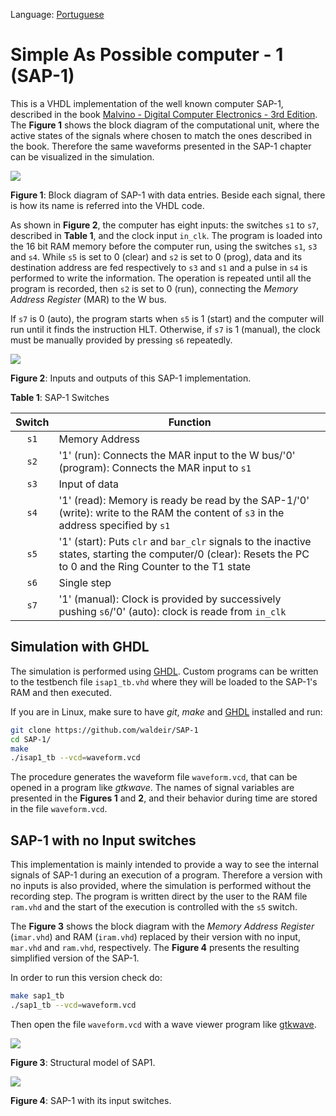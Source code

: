 Language: [Portuguese](https://github.com/waldeir/SAP-1/blob/master/README.pt.md)

# Simple As Possible computer - 1  (SAP-1)

This is a VHDL implementation of the well known computer SAP-1, described in
the book [Malvino - Digital Computer Electronics - 3rd Edition][book]. The **Figure
1** shows the block diagram of the computational unit, where the active states of the signals 
where chosen to match the ones described in the book. Therefore the same
waveforms presented in the SAP-1 chapter can be visualized in the simulation.


![](images/isap1_block_diagram.png)

**Figure 1**: Block diagram of SAP-1 with data entries. 
Beside each signal, there is how its name is referred into the VHDL code.

As shown in **Figure 2**, the computer has eight inputs: the switches `s1` to
`s7`, described in **Table 1**, and the clock input `in_clk`. The program is loaded into
the 16 bit RAM memory before the computer run, using the switches `s1`, `s3`
and `s4`. While `s5` is set to 0 (clear) and `s2` is set to 0 (prog), data and
its destination address are fed respectively to `s3` and `s1` and a pulse in
`s4` is performed to write the information. The operation is repeated until all
the program is recorded, then `s2` is set to 0 (run), connecting the *Memory Address Register* (MAR) to the
W bus.

If `s7` is 0 (auto), the program starts when `s5` is 1 (start) and the computer
will run until it finds the instruction HLT. Otherwise, if `s7` is 1 (manual),
the clock must be manually provided by pressing `s6` repeatedly.


![](images/isap1_top_level.png)

**Figure 2**: Inputs and outputs of this SAP-1 implementation.

**Table 1**: SAP-1 Switches

| Switch        | Function      | 
|:-------------:|---------------| 
| `s1`          | Memory Address| 
| `s2`          | '1' (run): Connects the MAR input to the W bus/'0' (program): Connects the MAR input to `s1`|
| `s3`          | Input of data | 
| `s4`          | '1' (read): Memory is ready be read by the SAP-1/'0' (write): write to the RAM the content of `s3` in the address specified by `s1` | 
| `s5`          | '1' (start): Puts `clr` and `bar_clr` signals to the inactive states, starting the computer/0 (clear): Resets the PC to 0 and the Ring Counter to the T1 state| 
| `s6`          | Single step | 
| `s7`          | '1' (manual): Clock is provided by successively pushing `s6`/'0' (auto): clock is reade from `in_clk`| 




## Simulation with GHDL

The simulation is performed using [GHDL][ghdl].
Custom programs can be written to the testbench file `isap1_tb.vhd` where they will be loaded to the SAP-1's RAM and then executed. 

If you are in Linux, make sure to have *git*, *make* and  [GHDL][ghdl] installed and run:

```bash
git clone https://github.com/waldeir/SAP-1
cd SAP-1/
make
./isap1_tb --vcd=waveform.vcd
```

The procedure generates the waveform file `waveform.vcd`, that can be opened in
a program like *gtkwave*. The names of signal variables are presented in the
**Figures 1** and **2**, and their behavior during time are stored in the file
`waveform.vcd`.


## SAP-1 with no Input switches

This implementation is mainly intended to provide a way to see the internal
signals of SAP-1 during an execution of a program. Therefore a version with no
inputs is also provided, where the simulation is performed without the
recording step. The program is written direct by the user to the RAM file
`ram.vhd` and the start of the execution is controlled with the `s5` switch.

The **Figure 3** shows the block diagram with the *Memory Address Register*
(`imar.vhd`) and RAM (`iram.vhd`) replaced by their version with no input,
`mar.vhd` and `ram.vhd`, respectively. The **Figure 4** presents the resulting
simplified version of the SAP-1.

In order to run this version check do:

```bash
make sap1_tb
./sap1_tb --vcd=waveform.vcd
```

Then open the file `waveform.vcd` with a wave viewer program like [gtkwave][gtkwave]. 


![](images/block_diagram_sap1.png)

**Figure 3**: Structural model of SAP1.

![](images/sap1_top_level.png)

**Figure 4**: SAP-1 with its input switches.

[gtkwave]:http://gtkwave.sourceforge.net/ "Wave viewer"

[book]:https://www.amazon.com/Digital-Computer-Electronics-Albert-Malvino/dp/0028005945 "https://www.amazon.com/Digital-Computer-Electronics-Albert-Malvino/dp/0028005945"

[ghdl]:http://ghdl.free.fr/ "VHDL simulator"
